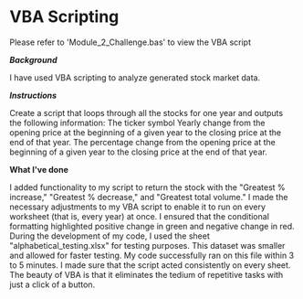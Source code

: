 # VBA Scripting

Please refer to 'Module_2_Challenge.bas' to view the VBA script

**_Background_**

I have used VBA scripting to analyze generated stock market data.

**_Instructions_**

Create a script that loops through all the stocks for one year and outputs the following information:
The ticker symbol
Yearly change from the opening price at the beginning of a given year to the closing price at the end of that year.
The percentage change from the opening price at the beginning of a given year to the closing price at the end of that year.

**__What I've done__**

I added functionality to my script to return the stock with the "Greatest % increase," "Greatest % decrease," and "Greatest total volume." I made the necessary adjustments to my VBA script to enable it to run on every worksheet (that is, every year) at once. I ensured that the conditional formatting highlighted positive change in green and negative change in red.
During the development of my code, I used the sheet "alphabetical_testing.xlsx" for testing purposes. This dataset was smaller and allowed for faster testing. My code successfully ran on this file within 3 to 5 minutes. I made sure that the script acted consistently on every sheet. The beauty of VBA is that it eliminates the tedium of repetitive tasks with just a click of a button.
